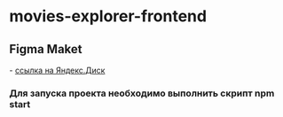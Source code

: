 # movies-explorer-frontend

<h2>Figma Maket</h2> - <a href="https://disk.yandex.com.am/d/dtwtyKjKc-DzMQ">ссылка на Яндекс.Диск</a>

<h3>Для запуска проекта необходимо выполнить скрипт npm start</h3>
